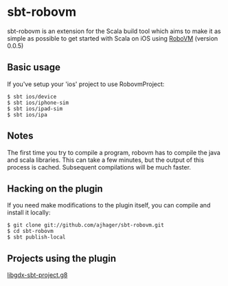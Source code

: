 sbt-robovm
==========

sbt-robovm is an extension for the Scala build tool which aims to make it as simple as possible to get started with Scala on iOS using [RoboVM](http://www.robovm.org/) (version 0.0.5)

## Basic usage

If you've setup your 'ios' project to use RobovmProject:

    $ sbt ios/device
    $ sbt ios/iphone-sim
    $ sbt ios/ipad-sim
    $ sbt ios/ipa

## Notes

The first time you try to compile a program, robovm has to compile the java and scala libraries. This can take a few minutes, but the output of this process is cached. Subsequent compilations will be much faster.

## Hacking on the plugin

If you need make modifications to the plugin itself, you can compile
and install it locally:

    $ git clone git://github.com/ajhager/sbt-robovm.git
    $ cd sbt-robovm
    $ sbt publish-local

## Projects using the plugin

[libgdx-sbt-project.g8](https://github.com/ajhager/libgdx-sbt-project.g8)
